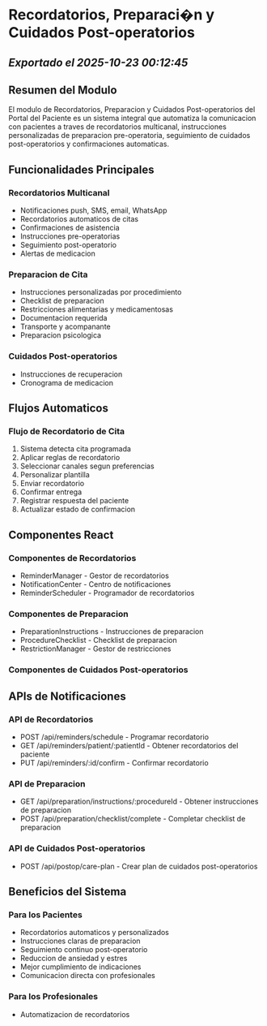 # Recordatorios, Preparaci�n y Cuidados Post-operatorios
*Exportado el 2025-10-23 00:12:45*
---

## Resumen del Modulo

El modulo de Recordatorios, Preparacion y Cuidados Post-operatorios del Portal del Paciente es un sistema integral que automatiza la comunicacion con pacientes a traves de recordatorios multicanal, instrucciones personalizadas de preparacion pre-operatoria, seguimiento de cuidados post-operatorios y confirmaciones automaticas.

## Funcionalidades Principales

### Recordatorios Multicanal

- Notificaciones push, SMS, email, WhatsApp
- Recordatorios automaticos de citas
- Confirmaciones de asistencia
- Instrucciones pre-operatorias
- Seguimiento post-operatorio
- Alertas de medicacion
### Preparacion de Cita

- Instrucciones personalizadas por procedimiento
- Checklist de preparacion
- Restricciones alimentarias y medicamentosas
- Documentacion requerida
- Transporte y acompanante
- Preparacion psicologica
### Cuidados Post-operatorios

- Instrucciones de recuperacion
- Cronograma de medicacion
## Flujos Automaticos

### Flujo de Recordatorio de Cita

1. Sistema detecta cita programada
1. Aplicar reglas de recordatorio
1. Seleccionar canales segun preferencias
1. Personalizar plantilla
1. Enviar recordatorio
1. Confirmar entrega
1. Registrar respuesta del paciente
1. Actualizar estado de confirmacion
## Componentes React

### Componentes de Recordatorios

- ReminderManager - Gestor de recordatorios
- NotificationCenter - Centro de notificaciones
- ReminderScheduler - Programador de recordatorios
### Componentes de Preparacion

- PreparationInstructions - Instrucciones de preparacion
- ProcedureChecklist - Checklist de preparacion
- RestrictionManager - Gestor de restricciones
### Componentes de Cuidados Post-operatorios

## APIs de Notificaciones

### API de Recordatorios

- POST /api/reminders/schedule - Programar recordatorio
- GET /api/reminders/patient/:patientId - Obtener recordatorios del paciente
- PUT /api/reminders/:id/confirm - Confirmar recordatorio
### API de Preparacion

- GET /api/preparation/instructions/:procedureId - Obtener instrucciones de preparacion
- POST /api/preparation/checklist/complete - Completar checklist de preparacion
### API de Cuidados Post-operatorios

- POST /api/postop/care-plan - Crear plan de cuidados post-operatorios
## Beneficios del Sistema

### Para los Pacientes

- Recordatorios automaticos y personalizados
- Instrucciones claras de preparacion
- Seguimiento continuo post-operatorio
- Reduccion de ansiedad y estres
- Mejor cumplimiento de indicaciones
- Comunicacion directa con profesionales
### Para los Profesionales

- Automatizacion de recordatorios
